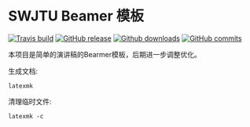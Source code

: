 # SWJTU Beamer 模板

[![Travis build](https://travis-ci.org/swjtutug/swjtubeamer.svg?branch=master)](https://travis-ci.org/swjtutug/swjtubeamer)
[![GitHub release](https://img.shields.io/github/release/swjtutug/swjtubearmer/all.svg)](https://github.com/swjtutug/swjtubearmer/releases/latest)
[![Github downloads](https://img.shields.io/github/downloads/swjtutug/swjtubeamer/total.svg)](https://github.com/swjtutug/swjtubeamer/releases)
[![GitHub commits](https://img.shields.io/github/commits-since/swjtutug/swjtubeamer/v1.0.svg)](https://github.com/swjtutug/swjtubeamer/commits/master)

本项目是简单的演讲稿的Bearmer模板，后期进一步调整优化。

生成文档:
```
latexmk
```

清理临时文件:
```
latexmk -c
```

